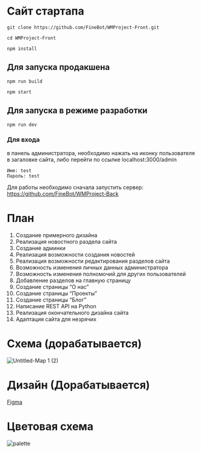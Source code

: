 # Сайт стартапа

```git clone https://github.com/FineBot/WMProject-Front.git```

```cd WMProject-Front```

```npm install```

## Для запуска продакшена

```npm run build```

```npm start```

## Для запуска в режиме разработки

```npm run dev```

### Для входа
в панель администратора, необходимо нажать на иконку пользователя в загаловке сайта, либо перейти по ссылке localhost:3000/admin
```
Имя: test
Пароль: test
```

Для работы необходимо сначала запустить сервер: https://github.com/FineBot/WMProject-Back

# План
1.	Создание примерного дизайна
2.	Реализация новостного раздела сайта
3.	Создание админки
4.	Реализация возможности создания новостей
5.	Реализация возможности редактирования разделов сайта
6.	Возможность изменения личных данных администратора
7.	Возможность изменения полномочий для других пользователей
8.	Добавление разделов на главную страницу
9.	Создание страницы “О нас”
10.	Создание страницы “Проекты”
11.	Создание страницы “Блог”
12.	Написание REST API на Python
13.	Реализация окончательного дизайна сайта
14.	Адаптация сайта для незрячих

# Схема (дорабатывается)
![Untitled-Map 1 (2)](https://user-images.githubusercontent.com/10910903/137015271-5ad0e7fd-3ed5-4509-b2f4-627b4aa222b4.png)

# Дизайн (Дорабатывается)
[Figma](https://www.figma.com/file/3sjtZJuHsUJBjyTSvffwrN/WMProject?node-id=0%3A1)

# Цветовая схема
![palette](https://user-images.githubusercontent.com/10910903/137014820-0d8e43b4-c82b-4ad7-aa41-8f8ff99e1969.png)





